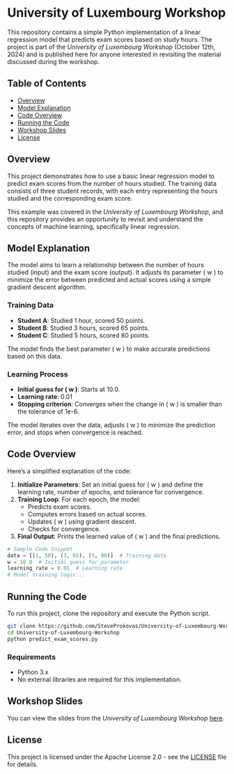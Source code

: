 # University of Luxembourg Workshop

This repository contains a simple Python implementation of a linear regression model that predicts exam scores based on study hours. The project is part of the *University of Luxembourg Workshop* (October 12th, 2024) and is published here for anyone interested in revisiting the material discussed during the workshop.

## Table of Contents
- [Overview](#overview)
- [Model Explanation](#model-explanation)
- [Code Overview](#code-overview)
- [Running the Code](#running-the-code)
- [Workshop Slides](#workshop-slides)
- [License](#license)

## Overview
This project demonstrates how to use a basic linear regression model to predict exam scores from the number of hours studied. The training data consists of three student records, with each entry representing the hours studied and the corresponding exam score.

This example was covered in the *University of Luxembourg Workshop*, and this repository provides an opportunity to revisit and understand the concepts of machine learning, specifically linear regression.

## Model Explanation
The model aims to learn a relationship between the number of hours studied (input) and the exam score (output). It adjusts its parameter \( w \) to minimize the error between predicted and actual scores using a simple gradient descent algorithm.

### Training Data
- **Student A**: Studied 1 hour, scored 50 points.
- **Student B**: Studied 3 hours, scored 65 points.
- **Student C**: Studied 5 hours, scored 80 points.

The model finds the best parameter \( w \) to make accurate predictions based on this data.

### Learning Process
- **Initial guess for \( w \)**: Starts at 10.0.
- **Learning rate**: 0.01
- **Stopping criterion**: Converges when the change in \( w \) is smaller than the tolerance of 1e-6.

The model iterates over the data, adjusts \( w \) to minimize the prediction error, and stops when convergence is reached.

## Code Overview
Here’s a simplified explanation of the code:
1. **Initialize Parameters**: Set an initial guess for \( w \) and define the learning rate, number of epochs, and tolerance for convergence.
2. **Training Loop**: For each epoch, the model:
    - Predicts exam scores.
    - Computes errors based on actual scores.
    - Updates \( w \) using gradient descent.
    - Checks for convergence.
3. **Final Output**: Prints the learned value of \( w \) and the final predictions.

```python
# Sample Code Snippet
data = [(1, 50), (3, 65), (5, 80)]  # Training data
w = 10.0  # Initial guess for parameter
learning_rate = 0.01  # Learning rate
# Model training logic...
```

## Running the Code
To run this project, clone the repository and execute the Python script.

```bash
git clone https://github.com/SteveProkovas/University-of-Luxembourg-Workshop.git
cd University-of-Luxembourg-Workshop
python predict_exam_scores.py
```

### Requirements
- Python 3.x
- No external libraries are required for this implementation.

## Workshop Slides
You can view the slides from the *University of Luxembourg Workshop* [here](https://docs.google.com/presentation/d/1Urk_tFU8MavFMdgnK7dFgr8Fufcu3NTzFLQyFileh08/edit#slide=id.g308e6baee55_0_59).

## License
This project is licensed under the Apache License 2.0 - see the [LICENSE](LICENSE) file for details.
